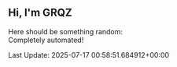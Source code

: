 ## Hi, I'm GRQZ
Here should be something random:  
Completely automated!

Last Update: 2025-07-17 00:58:51.684912+00:00
